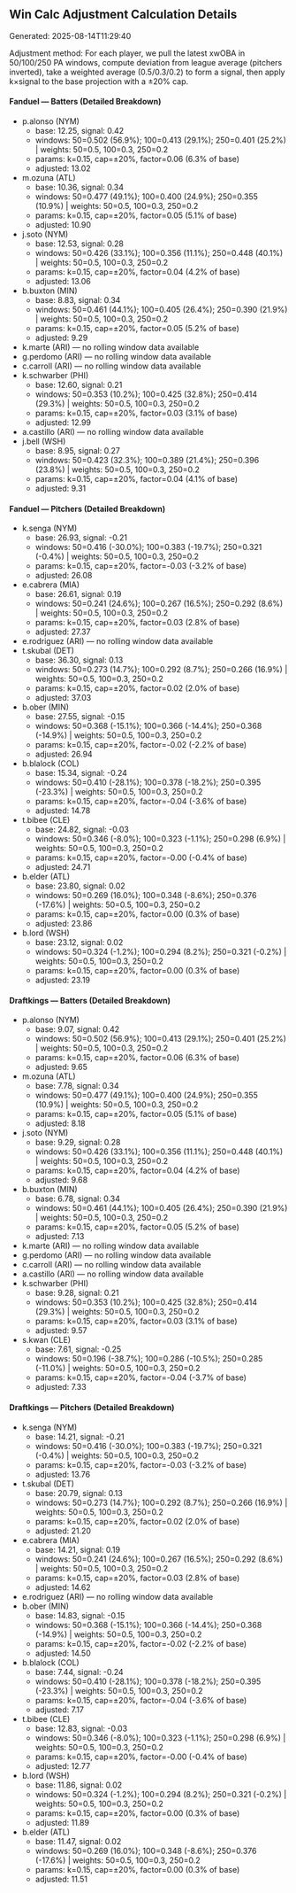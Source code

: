 ## Win Calc Adjustment Calculation Details

Generated: 2025-08-14T11:29:40

Adjustment method: For each player, we pull the latest xwOBA in 50/100/250 PA windows, compute deviation from league average (pitchers inverted), take a weighted average (0.5/0.3/0.2) to form a signal, then apply k×signal to the base projection with a ±20% cap.

#### Fanduel — Batters (Detailed Breakdown)

- p.alonso (NYM)
  - base: 12.25, signal: 0.42
  - windows: 50=0.502 (56.9%); 100=0.413 (29.1%); 250=0.401 (25.2%) | weights: 50=0.5, 100=0.3, 250=0.2
  - params: k=0.15, cap=±20%, factor=0.06 (6.3% of base)
  - adjusted: 13.02
- m.ozuna (ATL)
  - base: 10.36, signal: 0.34
  - windows: 50=0.477 (49.1%); 100=0.400 (24.9%); 250=0.355 (10.9%) | weights: 50=0.5, 100=0.3, 250=0.2
  - params: k=0.15, cap=±20%, factor=0.05 (5.1% of base)
  - adjusted: 10.90
- j.soto (NYM)
  - base: 12.53, signal: 0.28
  - windows: 50=0.426 (33.1%); 100=0.356 (11.1%); 250=0.448 (40.1%) | weights: 50=0.5, 100=0.3, 250=0.2
  - params: k=0.15, cap=±20%, factor=0.04 (4.2% of base)
  - adjusted: 13.06
- b.buxton (MIN)
  - base: 8.83, signal: 0.34
  - windows: 50=0.461 (44.1%); 100=0.405 (26.4%); 250=0.390 (21.9%) | weights: 50=0.5, 100=0.3, 250=0.2
  - params: k=0.15, cap=±20%, factor=0.05 (5.2% of base)
  - adjusted: 9.29
- k.marte (ARI) — no rolling window data available
- g.perdomo (ARI) — no rolling window data available
- c.carroll (ARI) — no rolling window data available
- k.schwarber (PHI)
  - base: 12.60, signal: 0.21
  - windows: 50=0.353 (10.2%); 100=0.425 (32.8%); 250=0.414 (29.3%) | weights: 50=0.5, 100=0.3, 250=0.2
  - params: k=0.15, cap=±20%, factor=0.03 (3.1% of base)
  - adjusted: 12.99
- a.castillo (ARI) — no rolling window data available
- j.bell (WSH)
  - base: 8.95, signal: 0.27
  - windows: 50=0.423 (32.3%); 100=0.389 (21.4%); 250=0.396 (23.8%) | weights: 50=0.5, 100=0.3, 250=0.2
  - params: k=0.15, cap=±20%, factor=0.04 (4.1% of base)
  - adjusted: 9.31

#### Fanduel — Pitchers (Detailed Breakdown)

- k.senga (NYM)
  - base: 26.93, signal: -0.21
  - windows: 50=0.416 (-30.0%); 100=0.383 (-19.7%); 250=0.321 (-0.4%) | weights: 50=0.5, 100=0.3, 250=0.2
  - params: k=0.15, cap=±20%, factor=-0.03 (-3.2% of base)
  - adjusted: 26.08
- e.cabrera (MIA)
  - base: 26.61, signal: 0.19
  - windows: 50=0.241 (24.6%); 100=0.267 (16.5%); 250=0.292 (8.6%) | weights: 50=0.5, 100=0.3, 250=0.2
  - params: k=0.15, cap=±20%, factor=0.03 (2.8% of base)
  - adjusted: 27.37
- e.rodriguez (ARI) — no rolling window data available
- t.skubal (DET)
  - base: 36.30, signal: 0.13
  - windows: 50=0.273 (14.7%); 100=0.292 (8.7%); 250=0.266 (16.9%) | weights: 50=0.5, 100=0.3, 250=0.2
  - params: k=0.15, cap=±20%, factor=0.02 (2.0% of base)
  - adjusted: 37.03
- b.ober (MIN)
  - base: 27.55, signal: -0.15
  - windows: 50=0.368 (-15.1%); 100=0.366 (-14.4%); 250=0.368 (-14.9%) | weights: 50=0.5, 100=0.3, 250=0.2
  - params: k=0.15, cap=±20%, factor=-0.02 (-2.2% of base)
  - adjusted: 26.94
- b.blalock (COL)
  - base: 15.34, signal: -0.24
  - windows: 50=0.410 (-28.1%); 100=0.378 (-18.2%); 250=0.395 (-23.3%) | weights: 50=0.5, 100=0.3, 250=0.2
  - params: k=0.15, cap=±20%, factor=-0.04 (-3.6% of base)
  - adjusted: 14.78
- t.bibee (CLE)
  - base: 24.82, signal: -0.03
  - windows: 50=0.346 (-8.0%); 100=0.323 (-1.1%); 250=0.298 (6.9%) | weights: 50=0.5, 100=0.3, 250=0.2
  - params: k=0.15, cap=±20%, factor=-0.00 (-0.4% of base)
  - adjusted: 24.71
- b.elder (ATL)
  - base: 23.80, signal: 0.02
  - windows: 50=0.269 (16.0%); 100=0.348 (-8.6%); 250=0.376 (-17.6%) | weights: 50=0.5, 100=0.3, 250=0.2
  - params: k=0.15, cap=±20%, factor=0.00 (0.3% of base)
  - adjusted: 23.86
- b.lord (WSH)
  - base: 23.12, signal: 0.02
  - windows: 50=0.324 (-1.2%); 100=0.294 (8.2%); 250=0.321 (-0.2%) | weights: 50=0.5, 100=0.3, 250=0.2
  - params: k=0.15, cap=±20%, factor=0.00 (0.3% of base)
  - adjusted: 23.19

#### Draftkings — Batters (Detailed Breakdown)

- p.alonso (NYM)
  - base: 9.07, signal: 0.42
  - windows: 50=0.502 (56.9%); 100=0.413 (29.1%); 250=0.401 (25.2%) | weights: 50=0.5, 100=0.3, 250=0.2
  - params: k=0.15, cap=±20%, factor=0.06 (6.3% of base)
  - adjusted: 9.65
- m.ozuna (ATL)
  - base: 7.78, signal: 0.34
  - windows: 50=0.477 (49.1%); 100=0.400 (24.9%); 250=0.355 (10.9%) | weights: 50=0.5, 100=0.3, 250=0.2
  - params: k=0.15, cap=±20%, factor=0.05 (5.1% of base)
  - adjusted: 8.18
- j.soto (NYM)
  - base: 9.29, signal: 0.28
  - windows: 50=0.426 (33.1%); 100=0.356 (11.1%); 250=0.448 (40.1%) | weights: 50=0.5, 100=0.3, 250=0.2
  - params: k=0.15, cap=±20%, factor=0.04 (4.2% of base)
  - adjusted: 9.68
- b.buxton (MIN)
  - base: 6.78, signal: 0.34
  - windows: 50=0.461 (44.1%); 100=0.405 (26.4%); 250=0.390 (21.9%) | weights: 50=0.5, 100=0.3, 250=0.2
  - params: k=0.15, cap=±20%, factor=0.05 (5.2% of base)
  - adjusted: 7.13
- k.marte (ARI) — no rolling window data available
- g.perdomo (ARI) — no rolling window data available
- c.carroll (ARI) — no rolling window data available
- a.castillo (ARI) — no rolling window data available
- k.schwarber (PHI)
  - base: 9.28, signal: 0.21
  - windows: 50=0.353 (10.2%); 100=0.425 (32.8%); 250=0.414 (29.3%) | weights: 50=0.5, 100=0.3, 250=0.2
  - params: k=0.15, cap=±20%, factor=0.03 (3.1% of base)
  - adjusted: 9.57
- s.kwan (CLE)
  - base: 7.61, signal: -0.25
  - windows: 50=0.196 (-38.7%); 100=0.286 (-10.5%); 250=0.285 (-11.0%) | weights: 50=0.5, 100=0.3, 250=0.2
  - params: k=0.15, cap=±20%, factor=-0.04 (-3.7% of base)
  - adjusted: 7.33

#### Draftkings — Pitchers (Detailed Breakdown)

- k.senga (NYM)
  - base: 14.21, signal: -0.21
  - windows: 50=0.416 (-30.0%); 100=0.383 (-19.7%); 250=0.321 (-0.4%) | weights: 50=0.5, 100=0.3, 250=0.2
  - params: k=0.15, cap=±20%, factor=-0.03 (-3.2% of base)
  - adjusted: 13.76
- t.skubal (DET)
  - base: 20.79, signal: 0.13
  - windows: 50=0.273 (14.7%); 100=0.292 (8.7%); 250=0.266 (16.9%) | weights: 50=0.5, 100=0.3, 250=0.2
  - params: k=0.15, cap=±20%, factor=0.02 (2.0% of base)
  - adjusted: 21.20
- e.cabrera (MIA)
  - base: 14.21, signal: 0.19
  - windows: 50=0.241 (24.6%); 100=0.267 (16.5%); 250=0.292 (8.6%) | weights: 50=0.5, 100=0.3, 250=0.2
  - params: k=0.15, cap=±20%, factor=0.03 (2.8% of base)
  - adjusted: 14.62
- e.rodriguez (ARI) — no rolling window data available
- b.ober (MIN)
  - base: 14.83, signal: -0.15
  - windows: 50=0.368 (-15.1%); 100=0.366 (-14.4%); 250=0.368 (-14.9%) | weights: 50=0.5, 100=0.3, 250=0.2
  - params: k=0.15, cap=±20%, factor=-0.02 (-2.2% of base)
  - adjusted: 14.50
- b.blalock (COL)
  - base: 7.44, signal: -0.24
  - windows: 50=0.410 (-28.1%); 100=0.378 (-18.2%); 250=0.395 (-23.3%) | weights: 50=0.5, 100=0.3, 250=0.2
  - params: k=0.15, cap=±20%, factor=-0.04 (-3.6% of base)
  - adjusted: 7.17
- t.bibee (CLE)
  - base: 12.83, signal: -0.03
  - windows: 50=0.346 (-8.0%); 100=0.323 (-1.1%); 250=0.298 (6.9%) | weights: 50=0.5, 100=0.3, 250=0.2
  - params: k=0.15, cap=±20%, factor=-0.00 (-0.4% of base)
  - adjusted: 12.77
- b.lord (WSH)
  - base: 11.86, signal: 0.02
  - windows: 50=0.324 (-1.2%); 100=0.294 (8.2%); 250=0.321 (-0.2%) | weights: 50=0.5, 100=0.3, 250=0.2
  - params: k=0.15, cap=±20%, factor=0.00 (0.3% of base)
  - adjusted: 11.89
- b.elder (ATL)
  - base: 11.47, signal: 0.02
  - windows: 50=0.269 (16.0%); 100=0.348 (-8.6%); 250=0.376 (-17.6%) | weights: 50=0.5, 100=0.3, 250=0.2
  - params: k=0.15, cap=±20%, factor=0.00 (0.3% of base)
  - adjusted: 11.51
